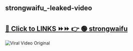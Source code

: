
 ## strongwaifu_-leaked-video 

# <h2><a href="https://clipsfans.com/strongwaifu_&ref=git">🔗 Click to LINKS ⏩⏩ 👉 🟢 strongwaifu  </a></h2>

<a href="https://clipsfans.com/strongwaifu_&ref=git" rel="nofollow" data-target="animated-image.originalLink"><img src="https://i.ibb.co.com/xMMVF88/686577567.gif" alt="Viral Video Original" style="max-width: 100%; display: inline-block;" data-target="animated-image.originalImage"></a>
